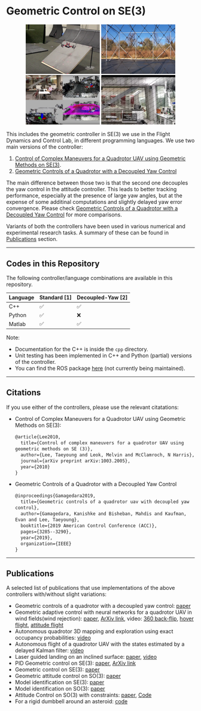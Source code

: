 # Geometric Control on SE(3)

<center>
  <img src="./images/combined.png"  width="400"/>
</center>

This includes the geometric controller in SE(3) we use in the Flight Dynamics and Control Lab, in different programming languages.
We use two main versions of the controller:
1. [Control of Complex Maneuvers for a Quadrotor UAV using Geometric Methods on SE(3)](https://arxiv.org/pdf/1003.2005.pdf).
2. [Geometric Controls of a Quadrotor with a Decoupled Yaw Control](https://doi.org/10.23919/ACC.2019.8815189)

The main difference between those two is that the second one decouples the yaw control in the attitude controller.
This leads to better tracking performance, especially at the presence of large yaw angles, but at the expense of some additinal computations and slightly delayed yaw error convergence.
Please check [Geometric Controls of a Quadrotor with a Decoupled Yaw Control](https://doi.org/10.23919/ACC.2019.8815189) for more comparisons.

Variants of both the controllers have been used in various numerical and experimental research tasks.
A summary of these can be found in [Publications](#publications) section.

----
## Codes in this Repository

The following controller/language combinations are available in this repository.

Language | Standard [1] | Decoupled-Yaw [2]
--------|--------|---------
C++ |  :white_check_mark: |  :white_check_mark:
Python |  :white_check_mark: | :x:
Matlab |  :white_check_mark: |  :white_check_mark:

Note:
* Documentation for the C++ is inside the `cpp` directory.
* Unit testing has been implemented in C++ and Python (partial) versions of the controller.
* You can find the ROS package [here](https://github.com/fdcl-gwu/uav_geometric_controller) (not currently being maintained).

----
## Citations

If you use either of the controllers, please use the relevant citatations:
* Control of Complex Maneuvers for a Quadrotor UAV using Geometric Methods on SE(3):
  ```
  @article{Lee2010,
    title={Control of complex maneuvers for a quadrotor UAV using geometric methods on SE (3)},
    author={Lee, Taeyoung and Leok, Melvin and McClamroch, N Harris},
    journal={arXiv preprint arXiv:1003.2005},
    year={2010}
  }
  ```
* Geometric Controls of a Quadrotor with a Decoupled Yaw Control
  ```
  @inproceedings{Gamagedara2019,
    title={Geometric controls of a quadrotor uav with decoupled yaw control},
    author={Gamagedara, Kanishke and Bisheban, Mahdis and Kaufman, Evan and Lee, Taeyoung},
    booktitle={2019 American Control Conference (ACC)},
    pages={3285--3290},
    year={2019},
    organization={IEEE}
  }
  ```
  
----
## Publications

A selected list of publications that use implementations of the above controllers with/without slight variations:
* Geometric controls of a quadrotor with a decoupled yaw control:  [paper](https://ieeexplore.ieee.org/document/8815189)
* Geometric adaptive control with neural networks for a quadrotor UAV in wind fields(wind rejection): [paper](https://ieeexplore.ieee.org/document/8619390), [ArXiv link](https://arxiv.org/pdf/1803.06363.pdf), video: [360 back-flip](https://www.youtube.com/watch?v=a-DG2PcUu7k), [hover flight](https://www.youtube.com/watch?v=ouSsrDfi8DM), [attitude flight](https://www.youtube.com/watch?v=zUsOif1SfEs)
* Autonomous quadrotor 3D mapping and exploration using exact occupancy probabilities: [video](https://youtu.be/2Q2_-d8kNu0)
* Autonomous flight of a quadrotor UAV with the states estimated by a delayed Kalman filter: [video](https://youtu.be/9e71BL-I07E)
*  Laser guided landing on an inclined surface: [paper](http://dx.doi.org/10.2514/1.G001229), [video](https://youtu.be/Tx_WsYDYz7g)
* PID Geometric control on SE(3): [paper](https://ieeexplore.ieee.org/abstract/document/6669644), [ArXiv link](https://arxiv.org/pdf/1304.6765.pdf)
* Geometric control on SE(3): [paper](https://ieeexplore.ieee.org/abstract/document/5717652)
* Geometric attitude control on SO(3): [paper](https://ieeexplore.ieee.org/abstract/document/6291756)
* Model identification on SE(3): [paper](https://ieeexplore.ieee.org/document/8062614)
* Model identification on SO(3): [paper](https://link.springer.com/content/pdf/10.1007/s12555-016-0714-2.pdf)
* Attitude Control on SO(3) with constraints: [paper](https://shankarkulumani.com/2016/08/2016ACC.html), [Code](https://github.com/fdcl-gwu/2016_ACC_matlab)
* For a rigid dumbbell around an asteroid: [code](https://github.com/fdcl-gwu/asteroid_dumbbell)
